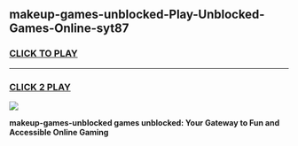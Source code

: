 
## makeup-games-unblocked-Play-Unblocked-Games-Online-syt87
<h3>
<a href="https://premium76.site?title=makeup-games-unblocked&ref=25A">CLICK TO PLAY</a></h3>
<hr>

<h3>
<a href="https://premium76.site?title=makeup-games-unblocked&ref=25A">CLICK 2 PLAY</a>
  
</h3>

<a href="https://premium76.site?title=makeup-games-unblocked&ref=25A"><img src="https://clearcache.store/games.png"></a>


**makeup-games-unblocked games unblocked: Your Gateway to Fun and Accessible Online Gaming**
